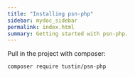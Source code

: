 ```yaml
---
title: "Installing psn-php"
sidebar: mydoc_sidebar
permalink: index.html
summary: Getting started with psn-php.
---
```


Pull in the project with composer:

`composer require tustin/psn-php`